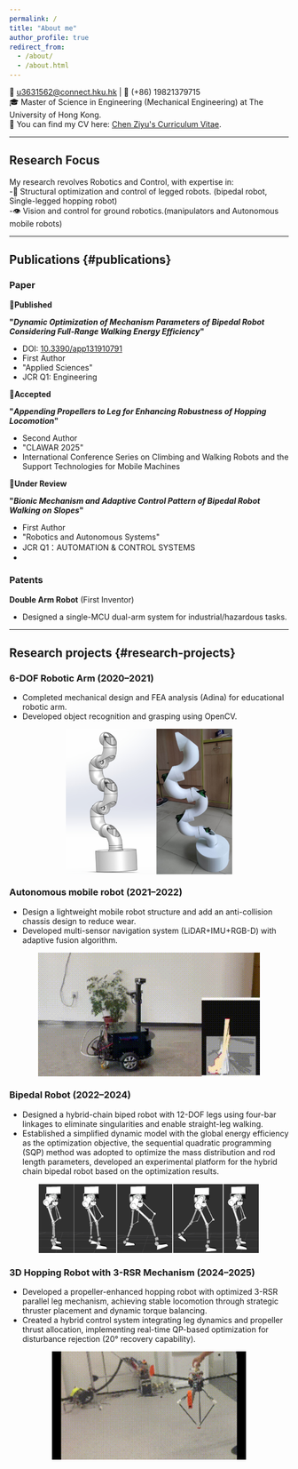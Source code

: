 ```yaml
---
permalink: /
title: "About me"
author_profile: true
redirect_from: 
  - /about/
  - /about.html
---
```



📧 u3631562@connect.hku.hk | 📱 (+86) 19821379715  
🎓 Master of Science in Engineering (Mechanical Engineering) at The University of Hong Kong.  
📃 You can find my CV here: [Chen Ziyu's Curriculum Vitae](https://zoeychen02.github.io/assets/Curriculum_Vitae.pdf).

---

## Research Focus
My research revolves Robotics and Control, with expertise in:  
-🤖 Structural optimization and control of legged robots. (bipedal robot, Single-legged hopping robot)    
-👁️ Vision and control for ground robotics.(manipulators and Autonomous mobile robots)

---

## Publications {#publications}

### Paper

📃**Published**  

**"*Dynamic Optimization of Mechanism Parameters of Bipedal Robot Considering Full-Range Walking Energy Efficiency*"**   
- DOI: [10.3390/app131910791](https://doi.org/10.3390/app131910791)  
- First Author
- "Applied Sciences"
- JCR Q1: Engineering

📃**Accepted** 

**"*Appending Propellers to Leg for Enhancing Robustness of Hopping Locomotion*"** 
- Second Author
- "CLAWAR 2025"
- International Conference Series on Climbing and Walking Robots and the Support Technologies for Mobile Machines

📃**Under Review**  

**"*Bionic Mechanism and Adaptive Control Pattern of Bipedal Robot Walking on Slopes*"**
- First Author
- "Robotics and Autonomous Systems"
- JCR Q1：AUTOMATION & CONTROL SYSTEMS
-  
### Patents

**Double Arm Robot** (First Inventor)  
- Designed a single-MCU dual-arm system for industrial/hazardous tasks.

---

## Research projects {#research-projects}

### 6-DOF Robotic Arm (2020–2021)
- Completed mechanical design and FEA analysis (Adina) for educational robotic arm.
- Developed object recognition and grasping using OpenCV.


<img src="images/robotic arm.jpg" alt="6-DOF Robotic Arm" width="300" style="display: block; margin: 0 auto;">


### Autonomous mobile robot (2021–2022)
- Design a lightweight mobile robot structure and add an anti-collision chassis design to reduce wear.
- Developed multi-sensor navigation system (LiDAR+IMU+RGB-D) with adaptive fusion algorithm.


<img src="images/AGV.gif" alt="Autonomous Mobile Robot" width="400" style="display: block; margin: 0 auto;">

### Bipedal Robot (2022–2024)  
- Designed a hybrid-chain biped robot with 12-DOF legs using four-bar linkages to eliminate singularities and enable straight-leg walking.
- Established a simplified dynamic model with the global energy efficiency as the optimization objective, the sequential quadratic programming (SQP) method was adopted to optimize the mass distribution and rod length parameters, developed an experimental platform for the hybrid chain bipedal robot based on the optimization results.


<img src="images/bipedal robot.png" alt="Autonomous Mobile Robot" width="400" style="display: block; margin: 0 auto;">

### 3D Hopping Robot with 3-RSR Mechanism (2024–2025)
- Developed a propeller-enhanced hopping robot with optimized 3-RSR parallel leg mechanism, achieving stable locomotion through strategic thruster placement and dynamic torque balancing.
- Created a hybrid control system integrating leg dynamics and propeller thrust allocation, implementing real-time QP-based optimization for disturbance rejection (20° recovery capability).


<img src="images/Hopping robot.gif" alt="3D Hopping Robot" width="350" style="display: block; margin: 0 auto;">
